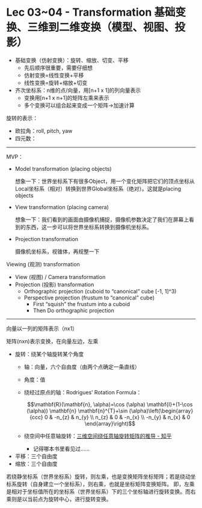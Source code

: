 # Lec 03~04 - Transformation 基础变换、三维到二维变换（模型、视图、投影）

- 基础变换（仿射变换）：旋转、缩放、切变、平移
    - 先后顺序很重要，需要仔细想
    - 仿射变换=线性变换+平移
    - 线性变换=旋转+缩放+切变
- 齐次坐标系：n维的点/向量，用[n+1 x 1]的列向量表示
    - 变换用[n+1 x n+1]的矩阵左乘来表示
    - 多个变换可以组合起来变成一个矩阵→加速计算

旋转的表示：

- 欧拉角：roll, pitch, yaw
- 四元数：

---

MVP：

- Model transformation (placing objects)
    
    想象一下：世界坐标系下有很多Object，用一个变化矩阵把它们的顶点坐标从Local坐标系（相对）转换到世界Global坐标系（绝对）。这就是placing objects
    
- View transformation (placing camera)
    
    想象一下：我们看到的画面由摄像机捕捉，摄像机参数决定了我们在屏幕上看到的东西，这一步可以将世界坐标系转换到摄像机坐标系。
    
- Projection transformation
    
    摄像机坐标系，视锥体，再规整一下
    

Viewing (观测) transformation

- View (视图) / Camera transformation
- Projection (投影) transformation
    - Orthographic projection (cuboid to “canonical” cube [-1, 1]^3)
    - Perspective projection (frustum to “canonical” cube)
        - First “squish” the frustum into a cuboid
        - Then Do orthographic projection

---

向量以一列的矩阵表示（nx1）

矩阵(nxn)表示变换，在向量左边，左乘

- 旋转：绕某个轴旋转某个角度
    - 轴：向量，六个自由度（由两个点确定一条直线）
    - 角度：值
    - 绕经过原点的轴：Rodrigues’ Rotation Formula：
        
        $$\mathbf{R}(\mathbf{n}, \alpha)=\cos (\alpha) \mathbf{I}+(1-\cos (\alpha)) \mathbf{n} \mathbf{n}^{T}+\sin (\alpha)\left(\begin{array}{ccc} 0 & -n_{z} & n_{y} \\ n_{z} & 0 & -n_{x} \\ -n_{y} & n_{x} & 0 \end{array}\right)$$
        
    - 绕空间中任意轴旋转：[三维空间绕任意轴旋转矩阵的推导 - 知乎](https://zhuanlan.zhihu.com/p/56587491)
        - 记得哪本书里看见过……
- 平移：三个自由度
- 缩放：三个自由度

若绕静坐标系（世界坐标系）旋转，则左乘，也是变换矩阵坐标矩阵；若是绕动坐标系旋转（自身建立一个坐标系），则右乘，也就是坐标矩阵变换矩阵。 即，左乘是相对于坐标值所在的坐标系（世界坐标系）下的三个坐标轴进行旋转变换。而右乘则是以当前点为旋转中心，进行旋转变换。